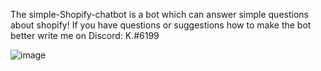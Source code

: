 The simple-Shopify-chatbot is a bot which can answer simple questions about shopify!
If you have questions or suggestions how to make the bot better write me on Discord: K.#6199

![image](https://user-images.githubusercontent.com/72298687/210547579-e284a223-ef7b-4bc8-b448-5e374e64f256.png)
